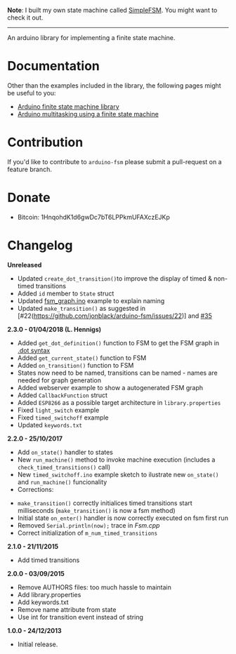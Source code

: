 
**Note**: I built my own state machine called [SimpleFSM](https://github.com/LennartHennigs/SimpleFSM). You might want to check it out.

---

An arduino library for implementing a finite state machine.

# Documentation

Other than the examples included in the library, the following pages might be
useful to you:

* [Arduino finite state machine library][1]
* [Arduino multitasking using a finite state machine][2]

[1]: https://jonblack.me/arduino-finite-state-machine-library/
[2]: https://jonblack.me/arduino-multitasking-using-finite-state-machines/

# Contribution

If you'd like to contribute to `arduino-fsm` please submit a pull-request on a
feature branch.

# Donate

* Bitcoin: 1HnqohdK1d6gwDc7bT6LPPkmUFAXczEJKp

# Changelog

**Unreleased**
* Updated `create_dot_transition()`to improve the display of timed & non-timed transitions
* Added `id` member to `State` struct
* Updated [fsm_graph.ino](https://github.com/LennartHennigs/arduino-fsm/blob/master/examples/fsm_graph/fsm_graph.ino) example to explain naming
* Updated `make_transition()` as suggested in [#22(https://github.com/jonblack/arduino-fsm/issues/22)] and [#35](https://github.com/jonblack/arduino-fsm/issues/35)


**2.3.0 - 01/04/2018 (L. Hennigs)**
* Added `get_dot_definition()` function to FSM to get the FSM graph in [.dot syntax](http://graphs.grevian.org/example)
* Added `get_current_state()` function to FSM
* Added `on_transition()` function to FSM
* States now need to be named, transitions can be named - names are needed for graph generation
* Added webserver example to show a autogenerated FSM graph
* Added `CallbackFunction` struct
* Added `ESP8266` as a possible target architecture in `library.properties`
* Fixed `light_switch` example
* Fixed `timed_switchoff` example
* Updated `keywords.txt`


**2.2.0 - 25/10/2017**
* Add `on_state()` handler to states
* New `run_machine()` method to invoke machine execution (includes a `check_timed_transitions()` call)
* New `timed_switchoff.ino` example sketch to ilustrate new `on_state()` and `run_machine()` funcionality
* Corrections:
 - `make_transition()` correctly initialices timed transitions start milliseconds (`make_transition()` is now a fsm method)
 - Initial state `on_enter()` handler is now correctly executed on fsm first run
 - Removed `Serial.println(now);` trace in _Fsm.cpp_
 - Correct initialization of `m_num_timed_transitions`
 

**2.1.0 - 21/11/2015**

* Add timed transitions

**2.0.0 - 03/09/2015**

* Remove AUTHORS files: too much hassle to maintain
* Add library.properties
* Add keywords.txt
* Remove name attribute from state
* Use int for transition event instead of string

**1.0.0 - 24/12/2013**

* Initial release.
